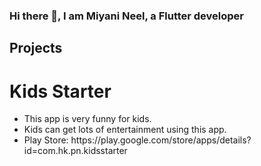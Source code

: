 ### Hi there 👋, I am Miyani Neel, a Flutter developer

## Projects

<H1> Kids Starter </H1>
<ul>
  <li>This app is very funny for kids.</li>
  <li>Kids can get lots of entertainment using this app.</li>
  <li>Play Store: <href>https://play.google.com/store/apps/details?id=com.hk.pn.kidsstarter</href></li>
</ul>
